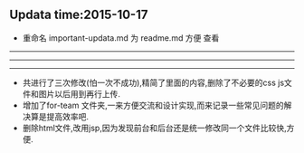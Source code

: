 Updata time:2015-10-17
-----------

- 重命名 important-updata.md 为 readme.md 方便 查看

---
---
---

- 共进行了三次修改(怕一次不成功),精简了里面的内容,删除了不必要的css js文件和图片以后用到再行上传.
- 增加了for-team 文件夹,一来方便交流和设计实现,而来记录一些常见问题的解决算是提高效率吧.
- 删除html文件,改用jsp,因为发现前台和后台还是统一修改同一个文件比较快,方便.
